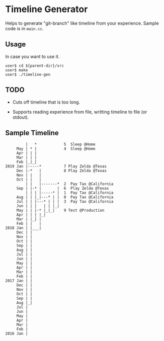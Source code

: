 # Timeline Generator

Helps to generate "git-branch" like timeline from your experience. Sample code is in `main.cc`.

## Usage

In case you want to use it.

```
user$ cd ${parent-dir}/src
user$ make
user$ ./timeline-gen
```

## TODO

- Cuts off timeline that is too long.

- Supports reading experience from file, writting timeline to file (or stdout).

## Sample Timeline

```
         |   *            5  Sleep @Home
     May | * |            4  Sleep @Home
     Apr | | |
     Mar | | |
     Feb |_|_|
2019 Jan |-----*          7 Play Zelda @Texas
     Dec |-*   |          8 Play Zelda @Texas
     Nov | |   |
     Oct | |   |
         | |   |-------*  2  Pay Tax @California
     Sep | |-* |       |  6  Play Zelda @Texas
         | | | |-----* |  1  Pay Tax @California
     Aug | | |_|---* | |  0  Pay Tax @California
     Jul | | |---* | | |  3  Pay Tax @California
     Jun | | |   | | |_|
     May | | |-* |_|_|    9 Test @Production
     Apr | | | |_|
     Mar | |_| |
     Feb | |   |
2018 Jan | |___|
     Dec | |
     Nov | |
     Oct | |
     Sep | |
     Aug | |
     Jul | |
     Jun | |
     May | |
     Apr | |
     Mar | |
     Feb | |
2017 Jan | |
     Dec | |
     Nov | |
     Oct | |
     Sep | |
     Aug |_|
     Jul |
     Jun |
     May |
     Apr |
     Mar |
     Feb |
2016 Jan |
```


